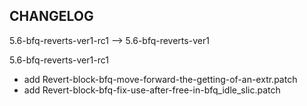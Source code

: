 ## CHANGELOG

5.6-bfq-reverts-ver1-rc1 --> 5.6-bfq-reverts-ver1

5.6-bfq-reverts-ver1-rc1

- add Revert-block-bfq-move-forward-the-getting-of-an-extr.patch
- add Revert-block-bfq-fix-use-after-free-in-bfq_idle_slic.patch
